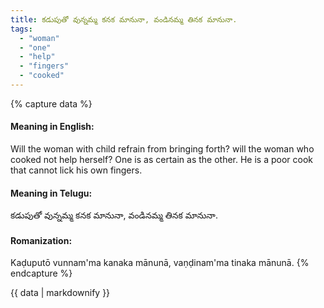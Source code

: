 ```yaml
---
title: కడుపుతో వున్నమ్మ కనక మానునా, వండినమ్మ తినక మానునా.
tags:
  - "woman"
  - "one"
  - "help"
  - "fingers"
  - "cooked"
---
```


{% capture data %}
#### Meaning in English:
Will the woman with child refrain from bringing forth? will the woman who cooked not help herself?
One is as certain as the other.
He is a poor cook that cannot lick his own fingers.

#### Meaning in Telugu:
కడుపుతో వున్నమ్మ కనక మానునా, వండినమ్మ తినక మానునా.

#### Romanization:
Kaḍuputō vunnam'ma kanaka mānunā, vaṇḍinam'ma tinaka mānunā.
{% endcapture %}

{{ data | markdownify }}

